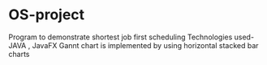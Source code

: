 # OS-project
Program to demonstrate shortest job first scheduling
Technologies used- JAVA , JavaFX 
Gannt chart is implemented by using horizontal stacked bar charts
